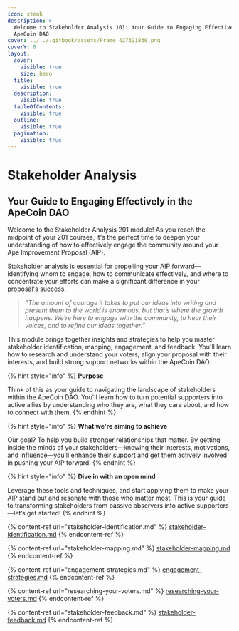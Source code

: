 ```yaml
---
icon: steak
description: >-
  Welcome to Stakeholder Analysis 101: Your Guide to Engaging Effectively in the
  ApeCoin DAO
cover: ../../.gitbook/assets/Frame 427321830.png
coverY: 0
layout:
  cover:
    visible: true
    size: hero
  title:
    visible: true
  description:
    visible: true
  tableOfContents:
    visible: true
  outline:
    visible: true
  pagination:
    visible: true
---
```


# Stakeholder Analysis

## Your Guide to Engaging Effectively in the ApeCoin DAO

Welcome to the Stakeholder Analysis 201 module! As you reach the midpoint of your 201 courses, it's the perfect time to deepen your understanding of how to effectively engage the community around your Ape Improvement Proposal (AIP).&#x20;

Stakeholder analysis is essential for propelling your AIP forward—identifying whom to engage, how to communicate effectively, and where to concentrate your efforts can make a significant difference in your proposal's success.

> _“The amount of courage it takes to put our ideas into writing and present them to the world is enormous, but that’s where the growth happens. We’re here to engage with the community, to hear their voices, and to refine our ideas together.”_

This module brings together insights and strategies to help you master stakeholder identification, mapping, engagement, and feedback. You'll learn how to research and understand your voters, align your proposal with their interests, and build strong support networks within the ApeCoin DAO.&#x20;

{% hint style="info" %}
**Purpose**

Think of this as your guide to navigating the landscape of stakeholders within the ApeCoin DAO. You'll learn how to turn potential supporters into active allies by understanding who they are, what they care about, and how to connect with them.
{% endhint %}

{% hint style="info" %}
**What we're aiming to achieve**&#x20;

Our goal? To help you build stronger relationships that matter. By getting inside the minds of your stakeholders—knowing their interests, motivations, and influence—you’ll enhance their support and get them actively involved in pushing your AIP forward.
{% endhint %}

{% hint style="info" %}
**Dive in with an open mind**

Leverage these tools and techniques, and start applying them to make your AIP stand out and resonate with those who matter most. This is your guide to transforming stakeholders from passive observers into active supporters—let’s get started!
{% endhint %}

{% content-ref url="stakeholder-identification.md" %}
[stakeholder-identification.md](stakeholder-identification.md)
{% endcontent-ref %}

{% content-ref url="stakeholder-mapping.md" %}
[stakeholder-mapping.md](stakeholder-mapping.md)
{% endcontent-ref %}

{% content-ref url="engagement-strategies.md" %}
[engagement-strategies.md](engagement-strategies.md)
{% endcontent-ref %}

{% content-ref url="researching-your-voters.md" %}
[researching-your-voters.md](researching-your-voters.md)
{% endcontent-ref %}

{% content-ref url="stakeholder-feedback.md" %}
[stakeholder-feedback.md](stakeholder-feedback.md)
{% endcontent-ref %}
